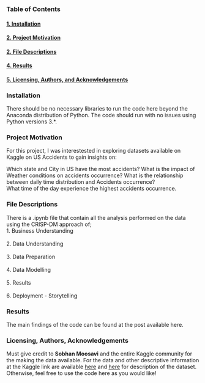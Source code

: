### Table of Contents

<a href='#Installations'><h4>1. Installation</h4></a>
<a href='#Project Motivation'><h4>2. Project Motivation</h4></a>
<a href='#File Descriptions'><h4>2. File Descriptions</h4></a>
<a href='#Results'><h4>4. Results</h4></a>
<a href='#Licensing, Authors, and Acknowledgements'><h4>5. Licensing, Authors, and Acknowledgements</h4></a>

<h3>Installation</h3>
<a id='#Installations'></a>
There should be no necessary libraries to run the code here beyond the Anaconda distribution of Python. The code should run with no issues using Python versions 3.*.

<h3>Project Motivation</h3>
<a id='#Project Motivation'></a>
For this project, I was interestested in exploring datasets available on Kaggle on US Accidents to gain insights on:

Which state and City in US have the most accidents?
What is the impact of Weather conditions on accidents occurrence?
What is the relationship between daily time distribution and Accidents occurrence?  
What time of the day experience the highest accidents occurrence.

<h3>File Descriptions</h3>
<a id='#File Descriptions'></a>
There is a .ipynb file that contain all the analysis performed on the data using the CRISP-DM approach of; 
<br>1. Business Understanding </br>
<br>2. Data Understanding</br>
<br>3. Data Preparation</br>
<br>4. Data Modelling</br>
<br>5. Results</br>
<br>6. Deployment - Storytelling</br>

<h3>Results</h3>
<a id='#Results'></a>
The main findings of the code can be found at the post available here.

<h3>Licensing, Authors, Acknowledgements</h3>
<a id='#Licensing, Authors, Acknowledgements'</a>
Must give credit to <b>Sobhan Moosavi</b> and the entire Kaggle community for the  making the data available.
For the data and other descriptive information at the Kaggle link are available <a href=https://www.kaggle.com/sobhanmoosavi/us-accidents>here</a> and <a href='https://smoosavi.org/datasets/us_accidents'>here</a> for description of the dataset. Otherwise, feel free to use the code here as you would like!

